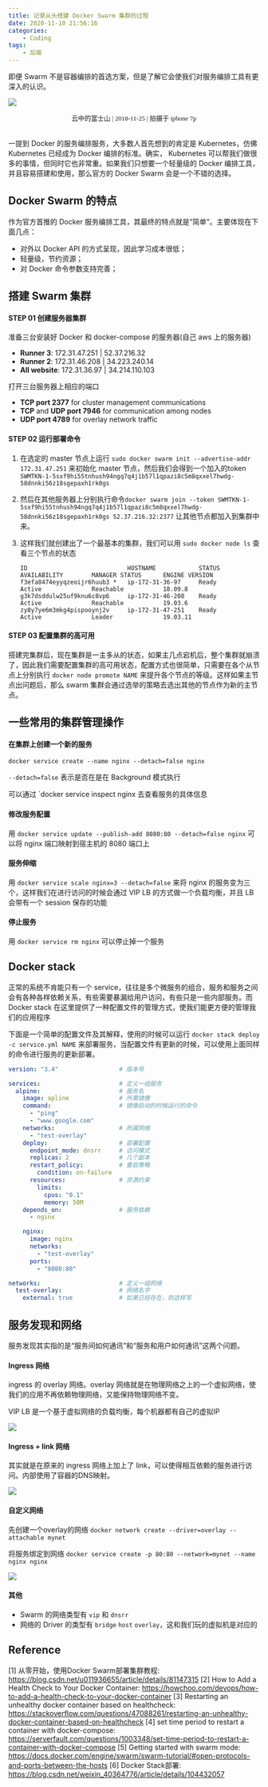 ```yaml
---
title: 记录从头搭建 Docker Swarm 集群的过程
date: 2020-11-10 21:56:16
categories: 
    - Coding
tags:
    - 后端
---
```


即便 Swarm 不是容器编排的首选方案，但是了解它会使我们对服务编排工具有更深入的认识。

<!--more-->

![](https://lilu-pic-bed.oss-cn-beijing.aliyuncs.com/my-blog/20201110-how-to-build-docker-swarm-cluster/fuji-in-cloud.jpeg)

<center><font face="黑体" size=2>云中的富士山 | 2018-11-25 | 拍摄于 iphone 7p</font></center>

<br/>

一提到 Docker 的服务编排服务，大多数人首先想到的肯定是 Kubernetes，仿佛 Kubernetes 已经成为 Docker 编排的标准。确实， Kubernetes 可以帮我们做很多的事情，但同时它也非常重。如果我们只想要一个轻量级的 Docker 编排工具，并且容易搭建和使用，那么官方的 Docker Swarm 会是一个不错的选择。

## Docker Swarm 的特点

作为官方首推的 Docker 服务编排工具，其最终的特点就是“简单”。主要体现在下面几点：

- 对外以 Docker API 的方式呈现，因此学习成本很低；
- 轻量级，节约资源；
- 对 Docker 命令参数支持完善；

## 搭建 Swarm 集群

#### STEP 01 创建服务器集群

准备三台安装好 Docker 和 docker-compose 的服务器(自己 aws 上的服务器)

- **Runner 3**:      172.31.47.251     |     52.37.216.32
- **Runner 2**:      172.31.46.208     |     34.223.240.14
- **All website**:   172.31.36.97       |     34.214.110.103

打开三台服务器上相应的端口

- **TCP port 2377** for cluster management communications
- **TCP** and **UDP port 7946** for communication among nodes
- **UDP port 4789** for overlay network traffic

#### STEP 02 运行部署命令

1. 在选定的 master 节点上运行 `sudo docker swarm init --advertise-addr 172.31.47.251` 来初始化 master 节点，然后我们会得到一个加入的token `SWMTKN-1-5sxf9hi55tnhush94ngq7q4j1b57l1qpazi8c5m8qxxel7hwdg-58dnnki56z18sgepaxh1rk0gs`

2. 然后在其他服务器上分别执行命令`docker swarm join --token SWMTKN-1-5sxf9hi55tnhush94ngq7q4j1b57l1qpazi8c5m8qxxel7hwdg-58dnnki56z18sgepaxh1rk0gs 52.37.216.32:2377` 让其他节点都加入到集群中来。

3. 这样我们就创建出了一个最基本的集群，我们可以用 `sudo docker node ls` 查看三个节点的状态

   ```
   ID                            HOSTNAME            STATUS              AVAILABILITY        MANAGER STATUS      ENGINE VERSION
   f3efa8474eyyqzeoijr6huub3 *   ip-172-31-36-97     Ready               Active              Reachable           18.09.8
   g3k7dsddulw25uf9knu6c8vp6     ip-172-31-46-208    Ready               Active              Reachable           19.03.6
   zy8y7ye6m3mkg4pispooynj2v     ip-172-31-47-251    Ready               Active              Leader              19.03.11
   ```

#### STEP 03 配置集群的高可用

搭建完集群后，现在集群是一主多从的状态，如果主几点宕机后，整个集群就崩溃了，因此我们需要配置集群的高可用状态，配置方式也很简单，只需要在各个从节点上分别执行 `docker node promote NAME`  来提升各个节点的等级。这样如果主节点出问题后，那么 swarm 集群会通过选举的策略去选出其他的节点作为新的主节点。

## 一些常用的集群管理操作

#### 在集群上创建一个新的服务

`docker service create --name nginx --detach=false nginx`

`--detach=false` 表示是否在是在 Background 模式执行

可以通过 `docker service inspect nginx 去查看服务的具体信息

#### 修改服务配置

用 `docker service update --publish-add 8080:80 --detach=false nginx` 可以将 nginx 端口映射到宿主机的 8080 端口上

#### 服务伸缩

用 `docker service scale nginx=3 --detach=false` 来将 nginx 的服务变为三个，这样我们在进行访问的时候会通过 VIP LB 的方式做一个负载均衡，并且 LB 会带有一个 session 保存的功能

#### 停止服务

用 `docker service rm nginx` 可以停止掉一个服务

## Docker stack

正常的系统不肯能只有一个 service，往往是多个微服务的组合，服务和服务之间会有各种各样依赖关系，有些需要暴漏给用户访问，有些只是一些内部服务。而 Docker stack 在这里提供了一种配置文件的管理方式，使我们能更方便的管理我们的应用程序

下面是一个简单的配置文件及其解释，使用的时候可以运行 `docker stack deploy -c service.yml NAME` 来部署服务，当配置文件有更新的时候，可以使用上面同样的命令进行服务的更新部署。

```yml
version: "3.4"                 # 版本号

services:                      # 定义一组服务
  alpine:                      # 服务名
    image: apline              # 所需镜像
    command:                   # 镜像启动的时候运行的命令
      - "ping"
      - "www.google.com"
    networks:                  # 所属网络
      - "test-overlay"
    deploy:                    # 部署配置
      endpoint_mode: dnsrr     # 访问模式
      replicas: 2              # 几个副本
      restart_policy:          # 重启策略
        condition: on-failure
      resources:               # 资源约束
        limits:
          cpus: "0.1"
          memory: 50M
    depends_on:                # 服务依赖
      - nginx

    nginx:
      image: nginx
      networks:
        - "test-overlay"
      ports:
        - "8080:80"

networks:                      # 定义一组网络
  test-overlay:                # 网络名字
    external: true             # 如果已经存在，则这样写
```



## 服务发现和网络

服务发现其实指的是“服务间如何通讯”和“服务和用户如何通讯”这两个问题。

#### Ingress 网络

ingress 的 overlay 网络。overlay 网络就是在物理网络之上的一个虚拟网络，使我们的应用不再依赖物理网络，又能保持物理网络不变。

VIP LB 是一个基于虚拟网络的负载均衡，每个机器都有自己的虚拟IP

![](https://lilu-pic-bed.oss-cn-beijing.aliyuncs.com/my-blog/20201110-how-to-build-docker-swarm-cluster/docker-swarm-ingress-network.png)

#### Ingress + link 网络

其实就是在原来的 ingress 网络上加上了 link，可以使得相互依赖的服务进行访问。内部使用了容器的DNS映射。

![](https://lilu-pic-bed.oss-cn-beijing.aliyuncs.com/my-blog/20201110-how-to-build-docker-swarm-cluster/docker-swarm-ingress-link-network.png)

#### 自定义网络

先创建一个overlay的网络 `docker network create --driver=overlay --attachable mynet`

将服务绑定到网络 `docker service create -p 80:80 --network=mynet --name nginx nginx`

![](https://lilu-pic-bed.oss-cn-beijing.aliyuncs.com/my-blog/20201110-how-to-build-docker-swarm-cluster/docker-swarm-custom-network.png)

#### 其他

- Swarm 的网络类型有 `vip` 和 `dnsrr`
- 网络的 Driver 的类型有 `bridge` `host` `overlay`，这和我们玩的虚拟机是对应的

## Reference

[1] 从零开始，使用Docker Swarm部署集群教程: https://blog.csdn.net/u011936655/article/details/81147315
[2] How to Add a Health Check to Your Docker Container: https://howchoo.com/devops/how-to-add-a-health-check-to-your-docker-container
[3] Restarting an unhealthy docker container based on healthcheck: https://stackoverflow.com/questions/47088261/restarting-an-unhealthy-docker-container-based-on-healthcheck
[4] set time period to restart a container with docker-compose: https://serverfault.com/questions/1003348/set-time-period-to-restart-a-container-with-docker-compose
[5] Getting started with swarm mode: https://docs.docker.com/engine/swarm/swarm-tutorial/#open-protocols-and-ports-between-the-hosts
[6] Docker Stack部署: https://blog.csdn.net/weixin_40364776/article/details/104432057


